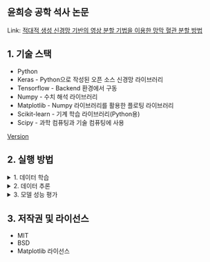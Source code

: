 ## 윤희승 공학 석사 논문

Link: [적대적 생성 신경망 기반의 영상 분할 기법을 이용한 망막 혈관 분할 방법][Masterpaperlink]

[Masterpaperlink]: https://sites.google.com/view/yoonheeseung-masterpaper

## 1. 기술 스택
* Python
* Keras - Python으로 작성된 오픈 소스 신경망 라이브러리
* Tensorflow - Backend 환경에서 구동
* Numpy - 수치 해석 라이브러리
* Matplotlib - Numpy 라이브러리를 활용한 플로팅 라이브러리
* Scikit-learn - 기계 학습 라이브러리(Python용)
* Scipy - 과학 컴퓨팅과 기술 컴퓨팅에 사용

[Version](./codes/requirements.txt)

## 2. 실행 방법
<details>
<summary>1. 데이터 학습 </summary>  
</details>

<details>
<summary>2. 데이터 추론 </summary>  
</details>

<details>
<summary>3. 모델 성능 평가 </summary>  
</details>


## 3. 저작권 및 라이선스
* MIT
* BSD
* Matplotlib 라이선스

